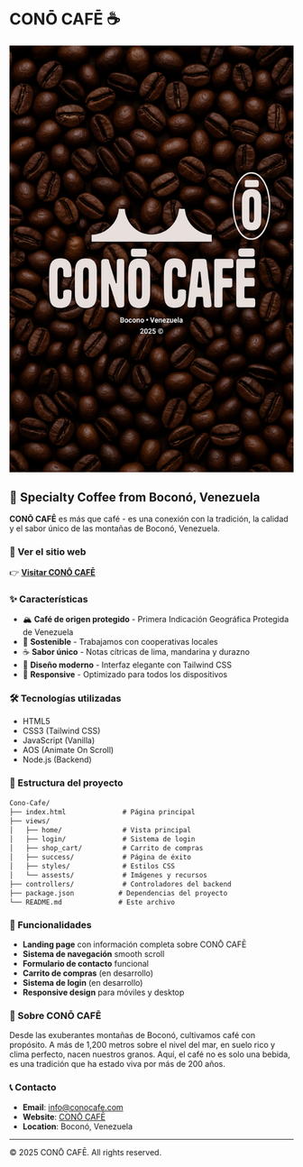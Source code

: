 # CONŌ CAFĒ ☕

![CONŌ CAFĒ](views/assests/cono_background.png)

## 🌟 Specialty Coffee from Boconó, Venezuela

**CONŌ CAFĒ** es más que café - es una conexión con la tradición, la calidad y el sabor único de las montañas de Boconó, Venezuela.

### 🚀 Ver el sitio web

👉 **[Visitar CONŌ CAFĒ](https://alejandrordeveloper.github.io/Cono-Cafe/)**

### ✨ Características

- 🏔️ **Café de origen protegido** - Primera Indicación Geográfica Protegida de Venezuela
- 🌱 **Sostenible** - Trabajamos con cooperativas locales
- ☕ **Sabor único** - Notas cítricas de lima, mandarina y durazno
- 🎨 **Diseño moderno** - Interfaz elegante con Tailwind CSS
- 📱 **Responsive** - Optimizado para todos los dispositivos

### 🛠️ Tecnologías utilizadas

- HTML5
- CSS3 (Tailwind CSS)
- JavaScript (Vanilla)
- AOS (Animate On Scroll)
- Node.js (Backend)

### 📁 Estructura del proyecto

```
Cono-Cafe/
├── index.html              # Página principal
├── views/
│   ├── home/               # Vista principal
│   ├── login/              # Sistema de login
│   ├── shop_cart/          # Carrito de compras
│   ├── success/            # Página de éxito
│   ├── styles/             # Estilos CSS
│   └── assests/            # Imágenes y recursos
├── controllers/            # Controladores del backend
├── package.json           # Dependencias del proyecto
└── README.md              # Este archivo
```

### 🎯 Funcionalidades

- **Landing page** con información completa sobre CONŌ CAFĒ
- **Sistema de navegación** smooth scroll
- **Formulario de contacto** funcional
- **Carrito de compras** (en desarrollo)
- **Sistema de login** (en desarrollo)
- **Responsive design** para móviles y desktop

### 🌟 Sobre CONŌ CAFĒ

Desde las exuberantes montañas de Boconó, cultivamos café con propósito. A más de 1,200 metros sobre el nivel del mar, en suelo rico y clima perfecto, nacen nuestros granos. Aquí, el café no es solo una bebida, es una tradición que ha estado viva por más de 200 años.

### 📞 Contacto

- **Email**: info@conocafe.com
- **Website**: [CONŌ CAFĒ](https://alejandrordeveloper.github.io/Cono-Cafe/)
- **Location**: Boconó, Venezuela

---

© 2025 CONŌ CAFĒ. All rights reserved.